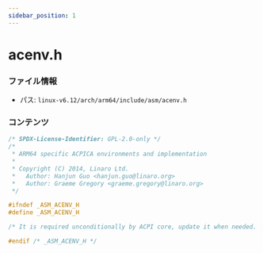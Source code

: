 ```yaml
---
sidebar_position: 1
---
```

# acenv.h

### ファイル情報

- パス: `linux-v6.12/arch/arm64/include/asm/acenv.h`

### コンテンツ

```h
/* SPDX-License-Identifier: GPL-2.0-only */
/*
 * ARM64 specific ACPICA environments and implementation
 *
 * Copyright (C) 2014, Linaro Ltd.
 *   Author: Hanjun Guo <hanjun.guo@linaro.org>
 *   Author: Graeme Gregory <graeme.gregory@linaro.org>
 */

#ifndef _ASM_ACENV_H
#define _ASM_ACENV_H

/* It is required unconditionally by ACPI core, update it when needed. */

#endif /* _ASM_ACENV_H */

```
